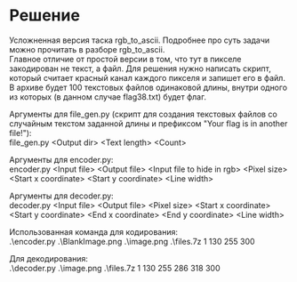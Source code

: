 # Решение

Усложненная версия таска rgb_to_ascii. Подробнее про суть задачи можно прочитать в разборе rgb_to_ascii.  
Главное отличие от простой версии в том, что тут в пикселе закодирован не текст, а файл. Для решения нужно написать скрипт, который считает красный канал каждого пикселя и запишет его в файл. В архиве будет 100 текстовых файлов одинаковой длины, внутри одного из которых (в данном случае flag38.txt) будет флаг.

Аргументы для file_gen.py (скрипт для создания текстовых файлов со случайным текстом заданной длины и префиксом "Your flag is in another file!"):  
file_gen.py \<Output dir\> \<Text length\> \<Count\>

Аргументы для encoder.py:  
encoder.py \<Input file\> \<Output file\> \<Input file to hide in rgb\> \<Pixel size\> \<Start x coordinate\> \<Start y coordinate\> \<Line width\>

Аргументы для decoder.py:  
decoder.py \<Input file\> \<Output file\> \<Pixel size\> \<Start x coordinate\> \<Start y coordinate\> \<End x coordinate\> \<End y coordinate\> \<Line width\>

Использованная команда для кодирования:  
.\encoder.py .\BlankImage.png .\image.png .\files.7z 1 130 255 300

Для декодирования:  
.\decoder.py .\image.png .\files.7z 1 130 255 286 318 300